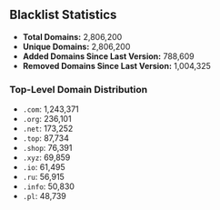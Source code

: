 ## Blacklist Statistics

- **Total Domains:** 2,806,200
- **Unique Domains:** 2,806,200
- **Added Domains Since Last Version:** 788,609
- **Removed Domains Since Last Version:** 1,004,325

### Top-Level Domain Distribution

-  `.com`: 1,243,371
-  `.org`: 236,101
-  `.net`: 173,252
-  `.top`: 87,734
-  `.shop`: 76,391
-  `.xyz`: 69,859
-  `.io`: 61,495
-  `.ru`: 56,915
-  `.info`: 50,830
-  `.pl`: 48,739
